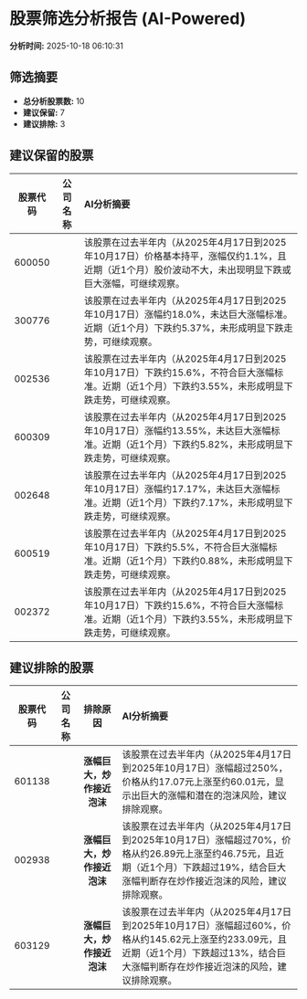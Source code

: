 # 股票筛选分析报告 (AI-Powered)

**分析时间:** 2025-10-18 06:10:31

## 筛选摘要

- **总分析股票数:** 10
- **建议保留:** 7
- **建议排除:** 3

## 建议保留的股票

| 股票代码 | 公司名称 | AI分析摘要 |
|:---:|:---:|:---|
| 600050 |  | 该股票在过去半年内（从2025年4月17日到2025年10月17日）价格基本持平，涨幅仅约1.1%，且近期（近1个月）股价波动不大，未出现明显下跌或巨大涨幅，可继续观察。 |
| 300776 |  | 该股票在过去半年内（从2025年4月17日到2025年10月17日）涨幅约18.0%，未达巨大涨幅标准。近期（近1个月）下跌约5.37%，未形成明显下跌走势，可继续观察。 |
| 002536 |  | 该股票在过去半年内（从2025年4月17日到2025年10月17日）下跌约15.6%，不符合巨大涨幅标准。近期（近1个月）下跌约3.55%，未形成明显下跌走势，可继续观察。 |
| 600309 |  | 该股票在过去半年内（从2025年4月17日到2025年10月17日）涨幅约13.55%，未达巨大涨幅标准。近期（近1个月）下跌约5.82%，未形成明显下跌走势，可继续观察。 |
| 002648 |  | 该股票在过去半年内（从2025年4月17日到2025年10月17日）涨幅约17.17%，未达巨大涨幅标准。近期（近1个月）下跌约7.17%，未形成明显下跌走势，可继续观察。 |
| 600519 |  | 该股票在过去半年内（从2025年4月17日到2025年10月17日）下跌约5.5%，不符合巨大涨幅标准。近期（近1个月）下跌约0.88%，未形成明显下跌走势，可继续观察。 |
| 002372 |  | 该股票在过去半年内（从2025年4月17日到2025年10月17日）下跌约15.6%，不符合巨大涨幅标准。近期（近1个月）下跌约3.55%，未形成明显下跌走势，可继续观察。 |

## 建议排除的股票

| 股票代码 | 公司名称 | 排除原因 | AI分析摘要 |
|:---:|:---:|:---:|:---|
| 601138 |  | **涨幅巨大，炒作接近泡沫** | 该股票在过去半年内（从2025年4月17日到2025年10月17日）涨幅超过250%，价格从约17.07元上涨至约60.01元，显示出巨大的涨幅和潜在的泡沫风险，建议排除观察。 |
| 002938 |  | **涨幅巨大，炒作接近泡沫** | 该股票在过去半年内（从2025年4月17日到2025年10月17日）涨幅超过70%，价格从约26.89元上涨至约46.75元，且近期（近1个月）下跌超过19%，结合巨大涨幅判断存在炒作接近泡沫的风险，建议排除观察。 |
| 603129 |  | **涨幅巨大，炒作接近泡沫** | 该股票在过去半年内（从2025年4月17日到2025年10月17日）涨幅超过60%，价格从约145.62元上涨至约233.09元，且近期（近1个月）下跌超过13%，结合巨大涨幅判断存在炒作接近泡沫的风险，建议排除观察。 |
